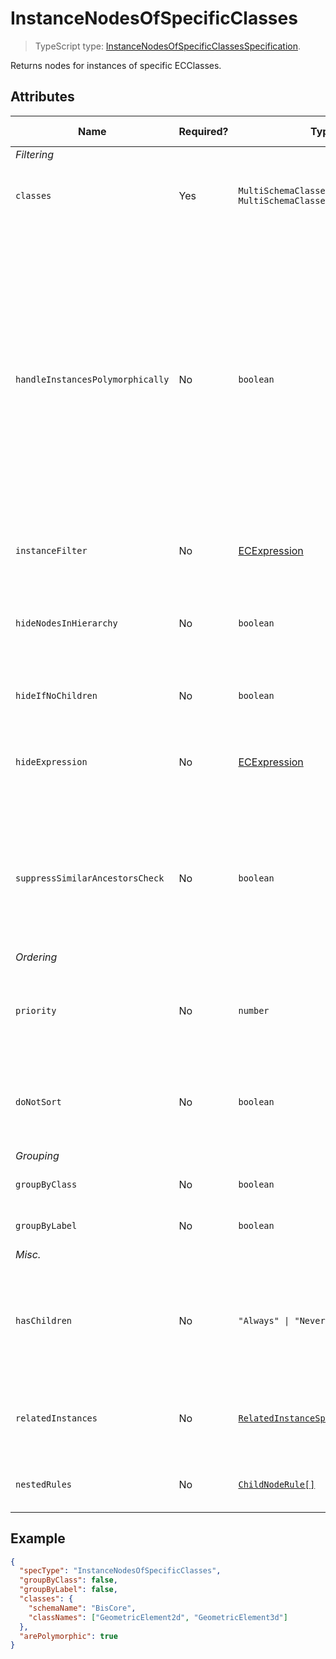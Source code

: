 # InstanceNodesOfSpecificClasses

> TypeScript type: [InstanceNodesOfSpecificClassesSpecification]($presentation-common).

Returns nodes for instances of specific ECClasses.

## Attributes

| Name                             | Required? | Type                                                                                | Default     | Meaning                                                                                                                                                                                                                                                             | Performance Notes |
| -------------------------------- | --------- | ----------------------------------------------------------------------------------- | ----------- | ------------------------------------------------------------------------------------------------------------------------------------------------------------------------------------------------------------------------------------------------------------------- | ----------------- |
| *Filtering*                      |
| `classes`                        | Yes       | `MultiSchemaClassesSpecification \| MultiSchemaClassesSpecification[]`              | `[]`        | Classes whose instances should be used.                                                                                                                                                                                                                             |
| `handleInstancesPolymorphically` | No        | `boolean`                                                                           | `false`     | Should instances be queried using a polymorphic query - from `classes` and all their subclasses. This doesn't mean the resulting content will have all properties of the subclasses though - they're only taken from base classes specified in `classes` attribute. |
| `instanceFilter`                 | No        | [ECExpression](./ECExpressions.md#instance-filter)                                  | `""`        | Condition for filtering instances                                                                                                                                                                                                                                   |
| `hideNodesInHierarchy`           | No        | `boolean`                                                                           | `false`     | Hide instance nodes provided by this specification and directly show their children.                                                                                                                                                                                | Expensive         |
| `hideIfNoChildren`               | No        | `boolean`                                                                           | `false`     | Hide nodes if they don't have children.                                                                                                                                                                                                                             | Expensive         |
| `hideExpression`                 | No        | [ECExpression](./ECExpressions.md#specification)                                    | `""`        | An ECExpression that indicates whether a node should be hidden or not.                                                                                                                                                                                              | Expensive         |
| `suppressSimilarAncestorsCheck`  | No        | `boolean`                                                                           | `false`     | Suppress similar ancestor nodes' checking when creating nodes based on this specification. [See more](./InfiniteHierarchiesPrevention.md)                                                                                                                           |
| *Ordering*                       |
| `priority`                       | No        | `number`                                                                            | `1000`      | Changes the order of specifications used to create nodes for specific branch.                                                                                                                                                                                       |
| `doNotSort`                      | No        | `boolean`                                                                           | `false`     | Suppress default sorting of nodes returned by this specification.                                                                                                                                                                                                   | Improves          |
| *Grouping*                       |
| `groupByClass`                   | No        | `boolean`                                                                           | `true`      | Group instances by ECClass                                                                                                                                                                                                                                          |
| `groupByLabel`                   | No        | `boolean`                                                                           | `true`      | Group instances by label                                                                                                                                                                                                                                            | Expensive         |
| *Misc.*                          |
| `hasChildren`                    | No        | `"Always" \| "Never" \| "Unknown"`                                                  | `"Unknown"` | Tells the rules engine that nodes produced using this specification always or never have children.                                                                                                                                                                  | Improves          |
| `relatedInstances`               | No        | [`RelatedInstanceSpecification[]`](../Common-Rules/RelatedInstanceSpecification.md) | `[]`        | Specifications of [related instances](../Common-Rules/RelatedInstanceSpecification.md) that can be used in nodes' creation.                                                                                                                                         |
| `nestedRules`                    | No        | [`ChildNodeRule[]`](./ChildNodeRule.md)                                             | `[]`        | Specifications of [nested child node rules](./Terminology.md#nested-rule).                                                                                                                                                                                          |

## Example

```JSON
{
  "specType": "InstanceNodesOfSpecificClasses",
  "groupByClass": false,
  "groupByLabel": false,
  "classes": {
    "schemaName": "BisCore",
    "classNames": ["GeometricElement2d", "GeometricElement3d"]
  },
  "arePolymorphic": true
}
```
